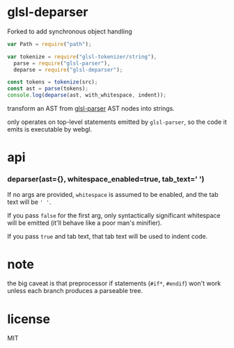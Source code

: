 # glsl-deparser

Forked to add synchronous object handling

```javascript
var Path = require("path");

var tokenize = require("glsl-tokenizer/string"),
  parse = require("glsl-parser"),
  deparse = require("glsl-deparser");

const tokens = tokenize(src);
const ast = parse(tokens);
console.log(deparse(ast, with_whitespace, indent));
```

transform an AST from [glsl-parser](https://github.com/chrisdickinson/glsl-parser) AST nodes
into strings.

only operates on top-level statements emitted by `glsl-parser`, so the code it emits is executable
by webgl.

# api

### deparser(ast={}, whitespace_enabled=true, tab_text=' ')

If no args are provided, `whitespace` is assumed to be enabled, and the tab text will be `' '`.

If you pass `false` for the first arg, only syntactically significant whitespace will be emitted (it'll behave like a poor man's minifier).

If you pass `true` and tab text, that tab text will be used to indent code.

# note

the big caveat is that preprocessor if statements (`#if*`, `#endif`) won't work unless
each branch produces a parseable tree.

# license

MIT
